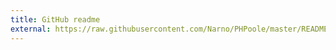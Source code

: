 ```yaml
---
title: GitHub readme
external: https://raw.githubusercontent.com/Narno/PHPoole/master/README.md
---
```

